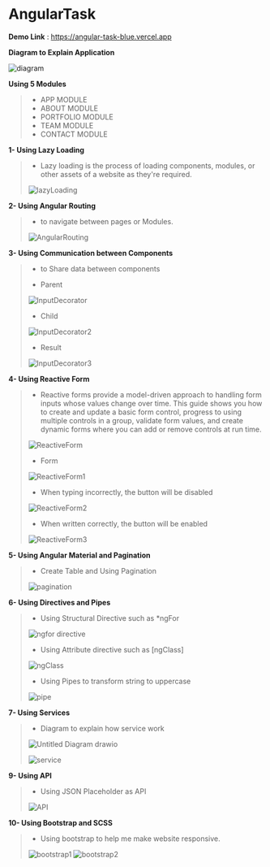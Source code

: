 # AngularTask

**Demo Link** :  https://angular-task-blue.vercel.app

**Diagram to Explain Application**

![diagram](https://github.com/Ahmed-Abd-Ellatif/Angular-task/assets/61418344/fa13ea48-5b37-4f12-8dff-e47eb5a36b6f)


**Using 5 Modules** 

> - APP MODULE
> - ABOUT MODULE
> - PORTFOLIO MODULE
> - TEAM MODULE
> - CONTACT MODULE


**1- Using Lazy Loading**

> - Lazy loading is the process of loading components, modules, or other assets of a website as they're required.
>
> ![lazyLoading](https://github.com/Ahmed-Abd-Ellatif/Angular-task/assets/61418344/26f39b34-7415-4e9c-9938-401766fc9aa6)

**2- Using Angular Routing**

> - to navigate between pages or Modules.
>
> ![AngularRouting](https://github.com/Ahmed-Abd-Ellatif/Angular-task/assets/61418344/7266138a-aad7-419a-9e68-79ccaccf6b37)


**3- Using Communication between Components**

> - to Share data between components
> 
> - Parent
>   
> ![InputDecorator](https://github.com/Ahmed-Abd-Ellatif/Angular-task/assets/61418344/6136776a-e90c-404b-81e3-8989fcc4da69)
> 
> - Child
>   
> ![InputDecorator2](https://github.com/Ahmed-Abd-Ellatif/Angular-task/assets/61418344/4f5139f4-708d-44f9-8470-27503c19bcf3)
>
> - Result
>   
> ![InputDecorator3](https://github.com/Ahmed-Abd-Ellatif/Angular-task/assets/61418344/63f4dee6-b99b-4e72-b9e9-668fd549ef94)


**4- Using Reactive Form**

> - Reactive forms provide a model-driven approach to handling form inputs whose values change over time. This guide shows you how to create and update a basic form control, progress to using multiple controls in a group, validate form values, and create dynamic forms where you can add or remove controls at run time.
> 
> 
> ![ReactiveForm](https://github.com/Ahmed-Abd-Ellatif/Angular-task/assets/61418344/3bf39173-3dba-4fbb-8074-bbada1466106)
> 
> - Form
>
> ![ReactiveForm1](https://github.com/Ahmed-Abd-Ellatif/Angular-task/assets/61418344/0b80d7f6-26d3-4960-ac3b-95daf07600be)
> 
> - When typing incorrectly, the button will be disabled
>
> ![ReactiveForm2](https://github.com/Ahmed-Abd-Ellatif/Angular-task/assets/61418344/31b18ddf-84ad-4ba0-988f-0378d9a9ee00)
> 
> - When written correctly, the button will be enabled
>
> ![ReactiveForm3](https://github.com/Ahmed-Abd-Ellatif/Angular-task/assets/61418344/25a0d840-d859-4806-8bb4-bb9e13f5d2fb)



**5- Using Angular Material and Pagination**

> - Create Table and Using Pagination
> 
> ![pagination](https://github.com/Ahmed-Abd-Ellatif/Angular-task/assets/61418344/77d2daa2-209b-47ce-8772-cb723f8c0f2a)


**6- Using Directives and Pipes**

> -  Using Structural Directive such as *ngFor
> 
> ![ngfor directive](https://github.com/Ahmed-Abd-Ellatif/Angular-task/assets/61418344/2bcb7360-f6e9-45cb-9c5b-12c7b38872fa)
> 
> -  Using Attribute directive such as [ngClass]
> 
> ![ngClass](https://github.com/Ahmed-Abd-Ellatif/Angular-task/assets/61418344/a5591589-50f7-43b9-8002-6785468aaf0b)
> 
> - Using Pipes to transform string to uppercase
> 
> ![pipe](https://github.com/Ahmed-Abd-Ellatif/Angular-task/assets/61418344/f9105c9d-5e36-4dbd-b3f6-283777c43553)


**7- Using Services**

> - Diagram to explain how service work
>
> ![Untitled Diagram drawio](https://github.com/Ahmed-Abd-Ellatif/Angular-task/assets/61418344/3d357cca-9ead-45ec-80b1-9fb68fdb0b66)
> 
> 
> ![service](https://github.com/Ahmed-Abd-Ellatif/Angular-task/assets/61418344/12e6237c-0f10-46d4-8e36-61366877d7ad)


**9- Using API**

> - Using JSON Placeholder as API
>
>![API](https://github.com/Ahmed-Abd-Ellatif/Angular-task/assets/61418344/06703c2f-7cfb-4749-b253-7ea8a59ab477)


**10- Using Bootstrap and SCSS**

> - Using bootstrap to help me make website responsive.
> 
> ![bootstrap1](https://github.com/Ahmed-Abd-Ellatif/Angular-task/assets/61418344/1eab2600-9ede-4659-9300-4f807f0ce0bb)
> ![bootstrap2](https://github.com/Ahmed-Abd-Ellatif/Angular-task/assets/61418344/107a35f5-281b-4db1-9f75-88829fe385bf)
